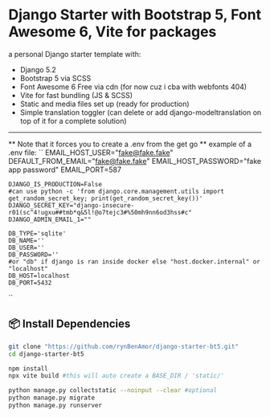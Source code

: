 # Django Starter with Bootstrap 5, Font Awesome 6, Vite for packages

a personal Django starter template with:

- Django 5.2
- Bootstrap 5 via SCSS
- Font Awesome 6 Free via cdn (for now cuz i cba with webfonts 404)
- Vite for fast bundling (JS & SCSS)
- Static and media files set up (ready for production)
- Simple translation toggler (can delete or add django-modeltranslation on top of it for a complete solution)

---
** Note that it forces you to create a .env from the get go **
example of a .env file:
``
    EMAIL_HOST_USER="fake@fake.fake"
    DEFAULT_FROM_EMAIL="fake@fake.fake"
    EMAIL_HOST_PASSWORD="fake app password"
    EMAIL_PORT=587

    DJANGO_IS_PRODUCTION=False
    #can use python -c 'from django.core.management.utils import get_random_secret_key; print(get_random_secret_key())'
    DJANGO_SECRET_KEY="django-insecure-r01(sc^4!ugxu##tmb*q&5l!@o7tejc3#%50mh9nn6od3hss#c"
    DJANGO_ADMIN_EMAIL_1=""

    DB_TYPE='sqlite'
    DB_NAME=''
    DB_USER=''
    DB_PASSWORD=''
    #or "db" if django is ran inside docker else "host.docker.internal" or "localhost"
    DB_HOST=localhost
    DB_PORT=5432
``
## 📦 Install Dependencies

```bash
git clone "https://github.com/rynBenAmor/django-starter-bt5.git"
cd django-starter-bt5

npm install
npx vite build #this will auto create a BASE_DIR / 'static/'

python manage.py collectstatic --noinput --clear #optional
python manage.py migrate
python manage.py runserver
```
